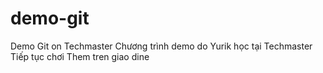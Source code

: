 # demo-git
Demo Git on Techmaster
Chương trình demo do Yurik học tại Techmaster
Tiếp tục chơi
Them tren giao dine
